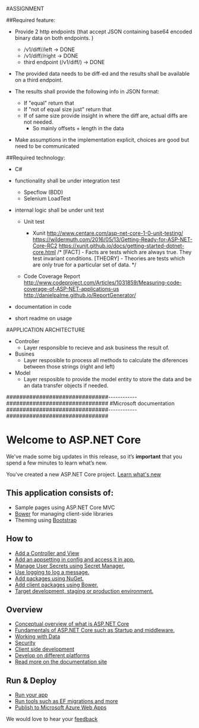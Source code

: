 #ASSIGNMENT

##Required feature:

- Provide 2 http endpoints (that accept JSON containing base64 encoded binary data on both endpoints.
)
	- <host>/v1/diff/<ID>/left 	-> DONE
	- <host>/v1/diff/<ID>/right	-> DONE
	- third endpoint (<host>/v1/diff/<ID>) -> DONE
		
- The provided data needs to be diff-ed and the results shall be available on a third endpoint.
- The results shall provide the following info in JSON format:
	- If "equal" return that
	- If "not of equal size just" return that
	- If of same size provide insight in where the diff are, actual diffs are not needed.
		- So mainly offsets + length in the data

- Make assumptions in the implementation explicit, choices are good but need to be communicated

##Required technology:

- C#
- functionality shall be under integration test
	- Specflow (BDD)
	- Selenium LoadTest
	
- internal logic shall be under unit test
	- Unit test
		- Xunit
			http://www.centare.com/asp-net-core-1-0-unit-testing/
			https://wildermuth.com/2016/05/13/Getting-Ready-for-ASP-NET-Core-RC2
			https://xunit.github.io/docs/getting-started-dotnet-core.html
			/*
			[FACT] - Facts are tests which are always true. They test invariant conditions.
			[THEORY] - Theories are tests which are only true for a particular set of data.
			*/

	- Code Coverage Report
		http://www.codeproject.com/Articles/1031859/Measuring-code-coverage-of-ASP-NET-applications-us
		http://danielpalme.github.io/ReportGenerator/	

- documentation in code 
- short readme on usage

#APPLICATION ARCHITECTURE

- Controller
	- Layer responsible to recieve and ask business the result of.
- Busines
	- Layer resposible to process all methods to calculate the diferences between those strings (right and left)
- Model
	- Layer resposible to provide the model entity to store the data and be an data transfer objects if needed.

###############################------------###############################
#Microsoft documentation
###############################------------###############################


# Welcome to ASP.NET Core

We've made some big updates in this release, so it’s **important** that you spend a few minutes to learn what’s new.

You've created a new ASP.NET Core project. [Learn what's new](https://go.microsoft.com/fwlink/?LinkId=518016)

## This application consists of:

*   Sample pages using ASP.NET Core MVC
*   [Bower](https://go.microsoft.com/fwlink/?LinkId=518004) for managing client-side libraries
*   Theming using [Bootstrap](https://go.microsoft.com/fwlink/?LinkID=398939)

## How to

*   [Add a Controller and View](https://go.microsoft.com/fwlink/?LinkID=398600)
*   [Add an appsetting in config and access it in app.](https://go.microsoft.com/fwlink/?LinkID=699562)
*   [Manage User Secrets using Secret Manager.](https://go.microsoft.com/fwlink/?LinkId=699315)
*   [Use logging to log a message.](https://go.microsoft.com/fwlink/?LinkId=699316)
*   [Add packages using NuGet.](https://go.microsoft.com/fwlink/?LinkId=699317)
*   [Add client packages using Bower.](https://go.microsoft.com/fwlink/?LinkId=699318)
*   [Target development, staging or production environment.](https://go.microsoft.com/fwlink/?LinkId=699319)

## Overview

*   [Conceptual overview of what is ASP.NET Core](https://go.microsoft.com/fwlink/?LinkId=518008)
*   [Fundamentals of ASP.NET Core such as Startup and middleware.](https://go.microsoft.com/fwlink/?LinkId=699320)
*   [Working with Data](https://go.microsoft.com/fwlink/?LinkId=398602)
*   [Security](https://go.microsoft.com/fwlink/?LinkId=398603)
*   [Client side development](https://go.microsoft.com/fwlink/?LinkID=699321)
*   [Develop on different platforms](https://go.microsoft.com/fwlink/?LinkID=699322)
*   [Read more on the documentation site](https://go.microsoft.com/fwlink/?LinkID=699323)

## Run & Deploy

*   [Run your app](https://go.microsoft.com/fwlink/?LinkID=517851)
*   [Run tools such as EF migrations and more](https://go.microsoft.com/fwlink/?LinkID=517853)
*   [Publish to Microsoft Azure Web Apps](https://go.microsoft.com/fwlink/?LinkID=398609)

We would love to hear your [feedback](https://go.microsoft.com/fwlink/?LinkId=518015)
